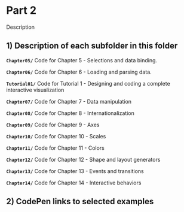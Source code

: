 # Part 2
Description

## 1) Description of each subfolder in this folder

__`Chapter05/`__
Code for Chapter 5 - Selections and data binding.

__`Chapter06/`__
Code for Chapter 6 - Loading and parsing data.

__`Tutorial01/`__
Code for Tutorial 1 - Designing and coding a complete interactive visualization

__`Chapter07/`__
Code for Chapter 7 - Data manipulation

__`Chapter08/`__
Code for Chapter 8 - Internationalization

__`Chapter09/`__
Code for Chapter 9 - Axes

__`Chapter10/`__
Code for Chapter 10 - Scales

__`Chapter11/`__
Code for Chapter 11 - Colors

__`Chapter12/`__
Code for Chapter 12 - Shape and layout generators

__`Chapter13/`__
Code for Chapter 13 - Events and transitions

__`Chapter14/`__
Code for Chapter 14 - Interactive behaviors

## 2) CodePen links to selected examples